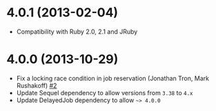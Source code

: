 4.0.1 (2013-02-04)
==================

* Compatibility with Ruby 2.0, 2.1 and JRuby

4.0.0 (2013-10-29)
==================

* Fix a locking race condition in job reservation (Jonathan Tron, Mark Rushakoff) [#2](https://github.com/TalentBox/delayed_job_sequel/pull/2)
* Update Sequel dependency to allow versions from `3.38` to `4.x`
* Update DelayedJob dependency to allow `~> 4.0.0`
